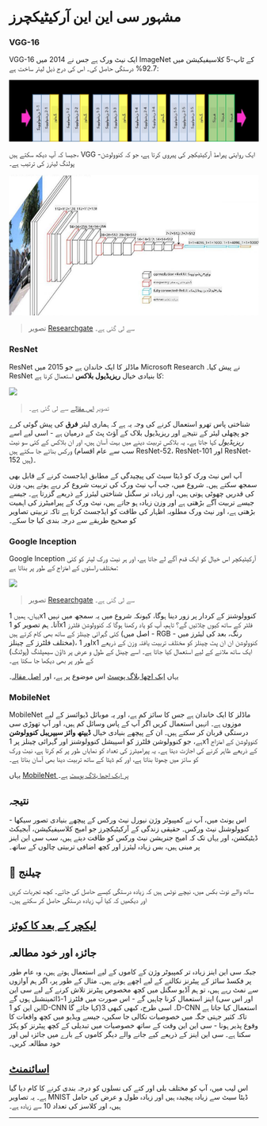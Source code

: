 <!--
CO_OP_TRANSLATOR_METADATA:
{
  "original_hash": "53faab85adfcebd8c10bcd71dc2fa557",
  "translation_date": "2025-09-23T06:41:30+00:00",
  "source_file": "lessons/4-ComputerVision/07-ConvNets/CNN_Architectures.md",
  "language_code": "ur"
}
-->
# مشہور سی این این آرکیٹیکچرز

### VGG-16

VGG-16 ایک نیٹ ورک ہے جس نے 2014 میں ImageNet کے ٹاپ-5 کلاسیفیکیشن میں 92.7% درستگی حاصل کی۔ اس کی درج ذیل لیئر ساخت ہے:

![ImageNet Layers](../../../../../translated_images/vgg-16-arch1.d901a5583b3a51baeaab3e768567d921e5d54befa46e1e642616c5458c934028.ur.jpg)

جیسا کہ آپ دیکھ سکتے ہیں، VGG ایک روایتی پیرامڈ آرکیٹیکچر کی پیروی کرتا ہے، جو کہ کنوولوشن-پولنگ لیئرز کی ترتیب ہے۔

![ImageNet Pyramid](../../../../../translated_images/vgg-16-arch.64ff2137f50dd49fdaa786e3f3a975b3f22615efd13efb19c5d22f12e01451a1.ur.jpg)

> تصویر [Researchgate](https://www.researchgate.net/figure/Vgg16-model-structure-To-get-the-VGG-NIN-model-we-replace-the-2-nd-4-th-6-th-7-th_fig2_335194493) سے لی گئی ہے۔

### ResNet

ResNet ماڈلز کا ایک خاندان ہے جو 2015 میں Microsoft Research نے پیش کیا۔ ResNet کا بنیادی خیال **ریزیڈیول بلاکس** استعمال کرنا ہے:

<img src="images/resnet-block.png" width="300"/>

> تصویر [اس مقالے](https://arxiv.org/pdf/1512.03385.pdf) سے لی گئی ہے۔

شناختی پاس تھرو استعمال کرنے کی وجہ یہ ہے کہ ہماری لیئر **فرق** کی پیش گوئی کرے جو پچھلی لیئر کے نتیجے اور ریزیڈیول بلاک کے آؤٹ پٹ کے درمیان ہے - اسی لیے اسے *ریزیڈیول* کہا جاتا ہے۔ یہ بلاکس تربیت دینے میں بہت آسان ہیں، اور ان بلاکس کے کئی سو نیٹ ورکس بنائے جا سکتے ہیں (سب سے عام اقسام ResNet-52، ResNet-101 اور ResNet-152 ہیں)۔

آپ اس نیٹ ورک کو ڈیٹا سیٹ کی پیچیدگی کے مطابق ایڈجسٹ کرنے کے قابل بھی سمجھ سکتے ہیں۔ شروع میں، جب آپ نیٹ ورک کی تربیت شروع کر رہے ہوتے ہیں، وزن کی قدریں چھوٹی ہوتی ہیں، اور زیادہ تر سگنل شناختی لیئرز کے ذریعے گزرتا ہے۔ جیسے جیسے تربیت آگے بڑھتی ہے اور وزن زیادہ ہو جاتے ہیں، نیٹ ورک کے پیرامیٹرز کی اہمیت بڑھتی ہے، اور نیٹ ورک مطلوبہ اظہار کی طاقت کو ایڈجسٹ کرتا ہے تاکہ تربیتی تصاویر کو صحیح طریقے سے درجہ بندی کیا جا سکے۔

### Google Inception

Google Inception آرکیٹیکچر اس خیال کو ایک قدم آگے لے جاتا ہے، اور ہر نیٹ ورک لیئر کو کئی مختلف راستوں کے امتزاج کے طور پر بناتا ہے:

<img src="images/inception.png" width="400"/>

> تصویر [Researchgate](https://www.researchgate.net/figure/Inception-module-with-dimension-reductions-left-and-schema-for-Inception-ResNet-v1_fig2_355547454) سے لی گئی ہے۔

یہاں، ہمیں 1x1 کنوولوشنز کے کردار پر زور دینا ہوگا، کیونکہ شروع میں یہ سمجھ میں نہیں آتا۔ ہم تصویر کو 1x1 فلٹر کے ساتھ کیوں چلائیں گے؟ تاہم، آپ کو یاد رکھنا ہوگا کہ کنوولوشن فلٹرز کئی گہرائی چینلز کے ساتھ بھی کام کرتے ہیں (اصل میں - RGB رنگ، بعد کی لیئرز میں - مختلف فلٹرز کے چینلز)، اور 1x1 کنوولوشن ان ان پٹ چینلز کو مختلف تربیت یافتہ وزن کے ذریعے ایک ساتھ ملانے کے لیے استعمال کیا جاتا ہے۔ اسے چینل کے طول و عرض پر ڈاؤن سیمپلنگ (پولنگ) کے طور پر بھی دیکھا جا سکتا ہے۔

یہاں [ایک اچھا بلاگ پوسٹ](https://medium.com/analytics-vidhya/talented-mr-1x1-comprehensive-look-at-1x1-convolution-in-deep-learning-f6b355825578) اس موضوع پر ہے، اور [اصل مقالہ](https://arxiv.org/pdf/1312.4400.pdf)۔

### MobileNet

MobileNet ماڈلز کا ایک خاندان ہے جس کا سائز کم ہے، اور یہ موبائل ڈیوائسز کے لیے موزوں ہے۔ انہیں استعمال کریں اگر آپ کے پاس وسائل کم ہیں، اور آپ تھوڑی سی درستگی قربان کر سکتے ہیں۔ ان کے پیچھے بنیادی خیال **ڈیپتھ وائز سیپریبل کنوولوشن** ہے، جو کنوولوشن فلٹرز کو اسپیشل کنوولوشنز اور گہرائی چینلز پر 1x1 کنوولوشن کے امتزاج کے ذریعے ظاہر کرنے کی اجازت دیتا ہے۔ یہ پیرامیٹرز کی تعداد کو نمایاں طور پر کم کرتا ہے، نیٹ ورک کو سائز میں چھوٹا بناتا ہے، اور کم ڈیٹا کے ساتھ تربیت دینا بھی آسان بناتا ہے۔

یہاں [MobileNet پر ایک اچھا بلاگ پوسٹ](https://medium.com/analytics-vidhya/image-classification-with-mobilenet-cc6fbb2cd470) ہے۔

## نتیجہ

اس یونٹ میں، آپ نے کمپیوٹر وژن نیورل نیٹ ورکس کے پیچھے بنیادی تصور سیکھا - کنوولوشنل نیٹ ورکس۔ حقیقی زندگی کے آرکیٹیکچرز جو امیج کلاسیفیکیشن، آبجیکٹ ڈیٹیکشن، اور یہاں تک کہ امیج جنریشن نیٹ ورکس کو طاقت دیتے ہیں، سب سی این اینز پر مبنی ہیں، بس زیادہ لیئرز اور کچھ اضافی تربیتی چالوں کے ساتھ۔

## 🚀 چیلنج

ساتھ والے نوٹ بکس میں، نیچے نوٹس ہیں کہ زیادہ درستگی کیسے حاصل کی جائے۔ کچھ تجربات کریں اور دیکھیں کہ کیا آپ زیادہ درستگی حاصل کر سکتے ہیں۔

## [لیکچر کے بعد کا کوئز](https://ff-quizzes.netlify.app/en/ai/quiz/14)

## جائزہ اور خود مطالعہ

جبکہ سی این اینز زیادہ تر کمپیوٹر وژن کے کاموں کے لیے استعمال ہوتے ہیں، وہ عام طور پر فکسڈ سائز کے پیٹرنز نکالنے کے لیے اچھے ہوتے ہیں۔ مثال کے طور پر، اگر ہم آوازوں سے نمٹ رہے ہیں، تو ہم آڈیو سگنل میں کچھ مخصوص پیٹرنز تلاش کرنے کے لیے سی این اینز استعمال کرنا چاہیں گے - اس صورت میں فلٹرز 1-ڈائمینشنل ہوں گے (اور اس سی این این کو 1D-CNN کہا جائے گا)۔ اسی طرح، کبھی کبھی 3D-CNN استعمال کیا جاتا ہے تاکہ کثیر جہتی جگہ میں خصوصیات نکالی جا سکیں، جیسے ویڈیو میں کچھ واقعات کا وقوع پذیر ہونا - سی این این وقت کے ساتھ خصوصیات میں تبدیلی کے کچھ پیٹرنز کو پکڑ سکتا ہے۔ سی این اینز کے ذریعے کیے جانے والے دیگر کاموں کے بارے میں جائزہ لیں اور خود مطالعہ کریں۔

## [اسائنمنٹ](lab/README.md)

اس لیب میں، آپ کو مختلف بلی اور کتے کی نسلوں کو درجہ بندی کرنے کا کام دیا گیا ہے۔ یہ تصاویر MNIST ڈیٹا سیٹ سے زیادہ پیچیدہ ہیں اور زیادہ طول و عرض کی حامل ہیں، اور کلاسز کی تعداد 10 سے زیادہ ہے۔

---

